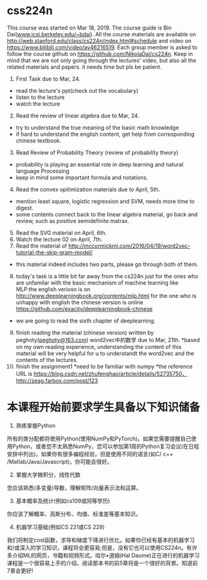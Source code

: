 # css224n
This course was started on Mar 18, 2019. The course guide is Bin Dai(www.icsi.berkeley.edu/~bdai). All the course materials are available on http://web.stanford.edu/class/cs224n/index.html#schedule and video on https://www.bilibili.com/video/av46216519. Each group member is asked to follow the course github on https://github.com/NikolaDai/cs224n. Keep in mind that we are not only going through the lectures' video, but also all the related materials and papers. it needs time but pls be patient.
1. First Task due to Mar, 24.<br>
  * read the lecture's ppt(check out the vocabulary)
  * listen to the lecture
  * watch the lecture
2. Read the review of linear algebra due to Mar, 24.
  * try to understand the true meaning of the basic math knowledge
  * if hard to understand the english content, get help from corresponding chinese textbook.
3. Read Review of Probability Theory (review of probability theory)
  * probability is playing an essential role in deep learning and natural language Processing
  * keep in mind some important formula and notations.
4. Read the convex opitimization materials due to April, 5th.
  * mention least square, logistic regression and SVM, needs more time to digest.
  * some contents connect back to the linear algebra material, go back and review, such as positive semidefinite matrax.
5. Read the SVG material on April, 6th.
6. Watch the lecture 02 on April, 7th.
7. Read the material of http://mccormickml.com/2016/04/19/word2vec-tutorial-the-skip-gram-model/
  * this material indeed includes two parts, please go through both of them.
8. today's task is  a little bit far away from the cs224n just for the ones who are unfamilar with the basic mechanism of machine learning like MLP.the english veriosn is on http://www.deeplearningbook.org/contents/mlp.html
for the one who is unhappy with english the chinese version is online https://github.com/exacity/deeplearningbook-chinese
  * we are going to read the sixth chapter of deeplearning.
9. finish reading the material (chinese version) written by peghoty(peghoty@163.com) word2vec中的数学 due to Mar, 21th.
  *based on my own reading experience, understanding the content of this material will be very helpful for u to understandt the word2vec and the contents of the lectures.
10. finish the assignment1
  *need to be familiar with numpy
  *the reference URL is https://blog.csdn.net/zhufenghao/article/details/52735750，http://zeag.farbox.com/post/123


# 本课程开始前要求学生具备以下知识储备

1. 熟练掌握Python

所有的类分配都将使用Python(使用NumPy和PyTorch)。如果您需要提醒自己使用Python，或者您不太熟悉NumPy，您可以参加第1周的Python复习会议(在日程安排中列出)。如果你有很多编程经验，但是使用不同的语言(如C/ c++ /Matlab/Java/Javascript)，你可能会很好。

2. 掌握大学微积分，线性代数

您应该熟悉(多变量)导数，理解矩阵/向量表示法和运算。

3. 基本概率及统计(例如cs109或同等学历)

你应该了解概率、高斯分布、均值、标准差等基本知识。

4. 机器学习基础(例如CS 221或CS 229)

我们将制定cost函数，求导和梯度下降进行优化。如果你已经有基本的机器学习和/或深入的学习知识，课程将会更容易;但是，没有它也可以使用CS224n。有许多介绍ML的网页，书籍和视频形式。哈尔•道姆(Hal Daume)正在进行的机器学习课程是一个很容易上手的介绍。阅读那本书的前5章将是一个很好的背景。知道前7章会更好!
